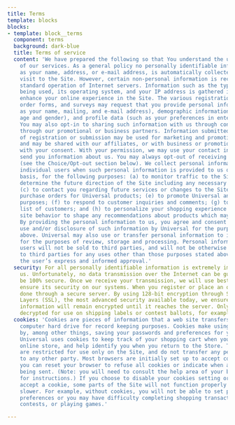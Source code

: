 ```yaml
---
title: Terms
template: blocks
blocks:
- template: block__terms
  component: terms
  background: dark-blue
  title: Terms of service
  content: 'We have prepared the following so that You understand the uses and limitations
    of our services. As a general policy no personally identifiable information, such
    as your name, address, or e-mail address, is automatically collected from your
    visit to the Site. However, certain non-personal information is recorded by the
    standard operation of Internet servers. Information such as the type of browser
    being used, its operating system, and your IP address is gathered in order to
    enhance your online experience in the Site. The various registration forms, on-line
    order forms, and surveys may request that you provide personal information (such
    as your name, mailing, and e-mail address), demographic information (such as your
    age and gender), and profile data (such as your preferences in entertainment).
    You may also opt-in to sharing such information with us through contests or links
    through our promotional or business partners. Information submitted at the time
    of registration or submission may be used for marketing and promotional purposes,
    and may be shared with our affiliates, or with business or promotional partners,
    with your consent. With your permission, we may use your contact information to
    send you information about us. You may always opt-out of receiving future mailings
    (see the Choice/Opt-out section below). We collect personal information about
    individual users when such personal information is provided to us on a voluntary
    basis, for the following purposes: (a) to monitor traffic to the Site; (b) to
    determine the future direction of the Site including any necessary technical upgrades;
    (c) to contact you regarding future services or changes to the Site; (d) to process
    purchase orders for Universal products; (e) to promote Universal and for marketing
    purposes; (f) to respond to customer inquiries and comments; (g) to maintain a
    list of customers; and (h) to personalize your shopping experience by using your
    site behavior to shape any recommendations about products which may interest you.
    By providing the personal information to us, you agree and consent to the collection,
    use and/or disclosure of such information by Universal for the purposes stated
    above. Universal may also use or transfer personal information to its affiliates
    for the purposes of review, storage and processing. Personal information about
    users will not be sold to third parties, and will not be otherwise transferred
    to third parties for any uses other than those purposes stated above, without
    the user’s express and informed approval.'
  security: For all personally identifiable information is extremely important to
    us. Unfortunately, no data transmission over the Internet can be guaranteed to
    be 100% secure. Once we receive your transmission, we will use best efforts to
    ensure its security on our systems. When you register or place an order, it’s
    done through a secure server. By using 128-bit encryption through Secure Socket
    Layers (SSL), the most advanced security available today, we ensure that your
    information will remain encrypted until it reaches the server. Only then is it
    decrypted for use on shipping labels or contest ballots, for example.
  cookies: 'Cookies are pieces of information that a web site transfers to an individual’s
    computer hard drive for record keeping purposes. Cookies make using the Site easier
    by, among other things, saving your passwords and preferences for you. As an example,
    Universal uses cookies to keep track of your shopping cart when you visit our
    online store, and help identify you when you return to the Store. These cookies
    are restricted for use only on the Site, and do not transfer any personal information
    to any other party. Most browsers are initially set up to accept cookies; however,
    you can reset your browser to refuse all cookies or indicate when a cookie is
    being sent. (Note: you will need to consult the help area of your browser application
    for instructions.) If you choose to disable your cookies setting or refuse to
    accept a cookie, some parts of the Site will not function properly or may be considerably
    slower. For example, without cookies, you will not be able to set personalized
    preferences or you may have difficulty completing shopping transactions, entering
    contests, or playing games.'

---
```


